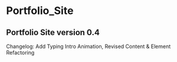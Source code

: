# Portfolio_Site

## Portfolio Site version 0.4

Changelog: Add Typing Intro Animation, Revised Content & Element Refactoring

